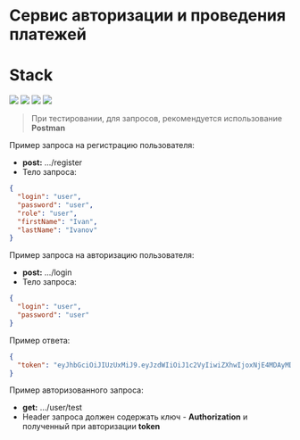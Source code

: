 # Сервис авторизации и проведения платежей

# Stack

![](https://img.shields.io/badge/java-✓-blue.svg)
![](https://img.shields.io/badge/spring_boot-✓-blue.svg)
![](https://img.shields.io/badge/postgresql-✓-blue.svg)
![](https://img.shields.io/badge/jwt-✓-blue.svg)

> При тестировании, для запросов, рекомендуется использование **Postman**

Пример запроса на регистрацию пользователя:

- **post:** .../register
- Тело запроса:

```json
{
  "login": "user",
  "password": "user",
  "role": "user",
  "firstName": "Ivan",
  "lastName": "Ivanov"
}
```
Пример запроса на авторизацию пользователя:

- **post:** .../login
- Тело запроса:

```json
{
  "login": "user",
  "password": "user"
}
```

Пример ответа:

```json
{
  "token": "eyJhbGciOiJIUzUxMiJ9.eyJzdWIiOiJ1c2VyIiwiZXhwIjoxNjE4MDAyMDAwfQ.yYygq9GuE43k8gXAmpxCXkbsvu2dlZhR0mF27h_O24u-9wgt6tbnGDtTphsb7bobu84GpE6UzFoPkP6xHz4dqQ"
}
```

Пример авторизованного запроса:

- **get:** .../user/test
- Header запроса должен содержать ключ - **Authorization** и полученный при авторизации **token**

